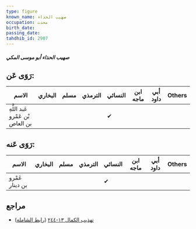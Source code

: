 ```yaml
---
type: figure
known_name: صهيب الحذاء
occupation: محدث
birth_date:
passing_date:
tahdhib_id: 2907
---
```

##### صهيب الحذاء أبو موسى المكي

## رَوَى عَن:
| الاسم                            | البخاري | مسلم | الترمذي | النسائي | ابن ماجه | أبي داود | Others |
| -------------------------------- | ------- | ---- | ------- | ------- | -------- | -------- | ------ |
| عَبد اللَّهِ بْن عَمْرو بن العاص |         |      |         | ✔       |          |          |        |
## رَوَى عَنه:
| الاسم           | البخاري | مسلم | الترمذي | النسائي | ابن ماجه | أبي داود | Others |
| --------------- | ------- | ---- | ------- | ------- | -------- | -------- | ------ |
| عَمْرو بن دينار |         |      |         | ✔       |          |          |        |
## مراجع
- [تهذيب الكمال ١٣-٢٤٤](obsidian://open?vault=Tahdhib-al-Kamal&file=Figures/٢٩٠٧-صهيب%20الحذاء%20أبو%20موسى%20المكي) ([رابط الشاملة](https://shamela.ws/book/3722/6625))